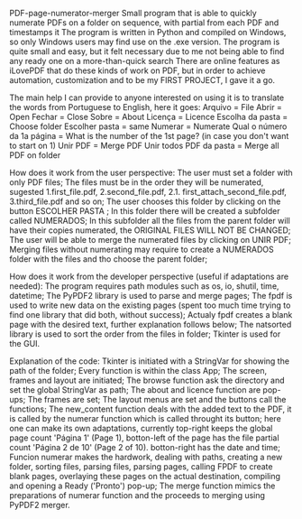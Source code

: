 PDF-page-numerator-merger
Small  program that is able to quickly numerate PDFs on a folder on sequence, with partial from each PDF and timestamps it
The program is written in Python and compiled on Windows, so only Windows users may find use on the .exe version.
The program is quite small and easy, but it felt necessary due to me not being able to find any ready one on a more-than-quick search
There are online features as iLovePDF that do these kinds of work on PDF, but in order to achieve automation, customization and to be my FIRST PROJECT, I gave it a go.

The main help I can provide to anyone interested on using it is to translate the words from Portuguese to English, here it goes:
Arquivo = File
Abrir = Open
Fechar = Close
Sobre = About
Licença = Licence
Escolha da pasta = Choose folder
Escolher pasta = same
Numerar = Numerate
Qual o número da 1a página = What is the number of the 1st page? (in case you don't want to start on 1)
Unir PDF = Merge PDF
Unir todos PDF da pasta = Merge all PDF on folder

How does it work from the user perspective:
The user must set a folder with only PDF files;
The files must be in the order they will be numerated, sugested 1.first_file.pdf, 2.second_file.pdf, 2.1. first_attach_second_file.pdf, 3.third_file.pdf and so on;
The user chooses this folder by clicking on the button ESCOLHER PASTA ;
In this folder there will be created a subfolder called NUMERADOS;
In this subfolder all the files from the parent folder will have their copies numerated, the ORIGINAL FILES WILL NOT BE CHANGED;
The user will be able to merge the numerated files by clicking on UNIR PDF;
Merging files without numerating may require to create a NUMERADOS folder with the files and tho choose the parent folder;

How does it work from the developer perspective (useful if adaptations are needed):
The program requires path modules such as os, io, shutil, time, datetime;
The PyPDF2 library is used to parse and merge pages;
The fpdf is used to write new data on the existing pages (spent too much time trying to find one library that did both, without success);
Actualy fpdf creates a blank page with the desired text, further explanation follows below;
The natsorted library is used to sort the order from the files in folder;
Tkinter is used for the GUI.

Explanation of the code:
Tkinter is initiated with a StringVar for showing the path of the folder;
Every function is within the class App;
The screen, frames and layout are initiated;
The browse function ask the directory and set the global StringVar as path;
The about and licence function are pop-ups;
The frames are set;
The layout  menus are set and the buttons call the functions;
The new_content function deals with the added text to the PDF, it is called by the numerar function which is called throught its button;
here one can make its own adaptations,
currently top-right keeps the global page count 'Página 1' (Page 1),
botton-left of the page has the file partial count 'Página 2 de 10' (Page 2 of 10).
botton-right has the date and time;
Funcion numerar makes the hardwork, dealing with paths, creating a new folder, sorting files, parsing files, parsing pages, calling FPDF to create blank pages, 
overlaying these pages on the actual destination, compiling and opening a Ready ('Pronto') pop-up;
The merge function mimics the preparations of numerar function and the proceeds to merging using PyPDF2 merger.


